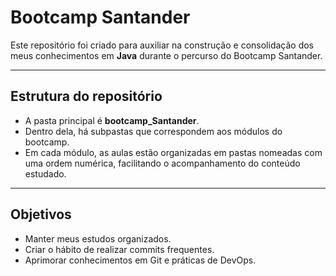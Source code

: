 # Bootcamp Santander

Este repositório foi criado para auxiliar na construção e consolidação dos meus conhecimentos em **Java** durante o percurso do Bootcamp Santander.

---

## Estrutura do repositório

- A pasta principal é **bootcamp_Santander**.
- Dentro dela, há subpastas que correspondem aos módulos do bootcamp.
- Em cada módulo, as aulas estão organizadas em pastas nomeadas com uma ordem numérica, facilitando o acompanhamento do conteúdo estudado.

---

## Objetivos

- Manter meus estudos organizados.
- Criar o hábito de realizar commits frequentes.
- Aprimorar conhecimentos em Git e práticas de DevOps.
